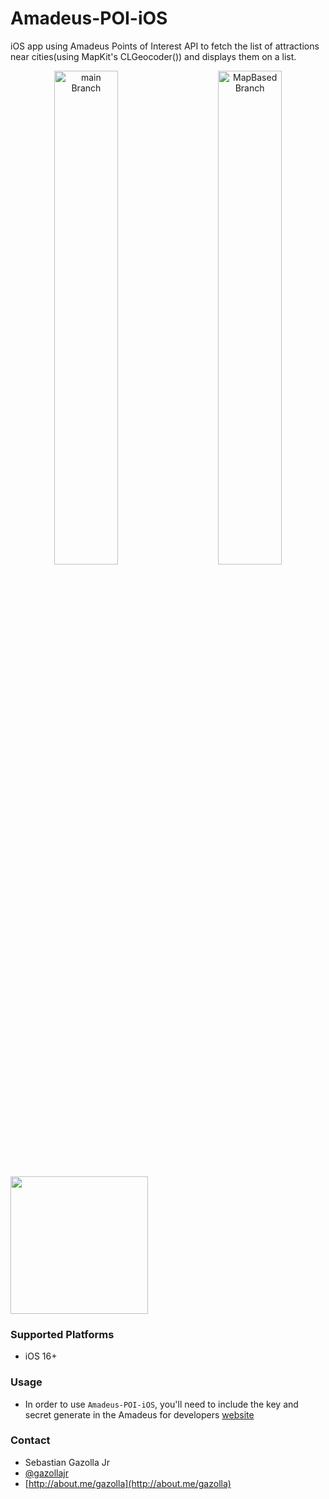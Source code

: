 #  Amadeus-POI-iOS

iOS app using Amadeus Points of Interest API to fetch the list of attractions near cities(using MapKit's CLGeocoder()) and displays them on a list.

<p align="center">
  <img alt="main Branch" src="https://raw.githubusercontent.com/gazolla/Amadeus-POI-iOS/master/AmadeusPOIiOS.gif" width="45%">
&nbsp; &nbsp; &nbsp; &nbsp;
  <img alt="MapBased Branch" src="https://raw.githubusercontent.com/gazolla/Amadeus-POI-iOS/master/AmadeusPOI.gif" width="45%">
</p>

<img src="https://raw.githubusercontent.com/gazolla/Amadeus-POI-iOS/master/AmadeusPOIiOS.gif" width="220">

### Supported Platforms

- iOS 16+

### Usage

- In order to use `Amadeus-POI-iOS`, you'll need to include the key and secret generate in the Amadeus for developers [website](https://developers.amadeus.com)

### Contact

* Sebastian Gazolla Jr
* [@gazollajr](http://twitter.com/gazollajr)
* [http://about.me/gazolla](http://about.me/gazolla)
